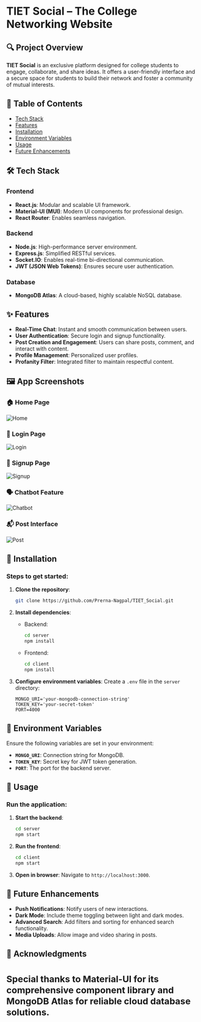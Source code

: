 

# TIET Social – The College Networking Website

## 🔍 Project Overview
**TIET Social** is an exclusive platform designed for college students to engage, collaborate, and share ideas. It offers a user-friendly interface and a secure space for students to build their network and foster a community of mutual interests.

## 📖 Table of Contents
- [Tech Stack](#tech-stack)
- [Features](#features)
- [Installation](#installation)
- [Environment Variables](#environment-variables)
- [Usage](#usage)
- [Future Enhancements](#future-enhancements)

## 🛠️ Tech Stack
### Frontend
- **React.js**: Modular and scalable UI framework.
- **Material-UI (MUI)**: Modern UI components for professional design.
- **React Router**: Enables seamless navigation.

### Backend
- **Node.js**: High-performance server environment.
- **Express.js**: Simplified RESTful services.
- **Socket.IO**: Enables real-time bi-directional communication.
- **JWT (JSON Web Tokens)**: Ensures secure user authentication.

### Database
- **MongoDB Atlas**: A cloud-based, highly scalable NoSQL database.

## ✨ Features
- **Real-Time Chat**: Instant and smooth communication between users.
- **User Authentication**: Secure login and signup functionality.
- **Post Creation and Engagement**: Users can share posts, comment, and interact with content.
- **Profile Management**: Personalized user profiles.
- **Profanity Filter**: Integrated filter to maintain respectful content.
## 🖼️ App Screenshots

### 🏠 Home Page
![Home](./images/Home.png)

### 🔐 Login Page
![Login](./images/Login.png)

### 📝 Signup Page
![Signup](./images/Signup.png)

### 🗣️ Chatbot Feature
![Chatbot](./images/Chatbot.jpeg)

### 📬 Post Interface
![Post](./images/Post.jpeg)

## 🚀 Installation
### Steps to get started:
1. **Clone the repository**:
   ```bash
   git clone https://github.com/Prerna-Nagpal/TIET_Social.git
   ```

2. **Install dependencies**:
   - Backend:
     ```bash
     cd server
     npm install
     ```
   - Frontend:
     ```bash
     cd client
     npm install
     ```

3. **Configure environment variables**:
   Create a `.env` file in the `server` directory:
   ```plaintext
   MONGO_URI='your-mongodb-connection-string'
   TOKEN_KEY='your-secret-token'
   PORT=4000
   ```

## 🔧 Environment Variables
Ensure the following variables are set in your environment:
- **`MONGO_URI`**: Connection string for MongoDB.
- **`TOKEN_KEY`**: Secret key for JWT token generation.
- **`PORT`**: The port for the backend server.

## 🎯 Usage
### Run the application:
1. **Start the backend**:
   ```bash
   cd server
   npm start
   ```

2. **Run the frontend**:
   ```bash
   cd client
   npm start
   ```

3. **Open in browser**:
   Navigate to `http://localhost:3000`.

## 🚀 Future Enhancements
- **Push Notifications**: Notify users of new interactions.
- **Dark Mode**: Include theme toggling between light and dark modes.
- **Advanced Search**: Add filters and sorting for enhanced search functionality.
- **Media Uploads**: Allow image and video sharing in posts.

## 🙏 Acknowledgments
<sub>Special thanks to **Material-UI** for its comprehensive component library and **MongoDB Atlas** for reliable cloud database solutions.</sub>
=======
